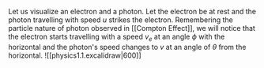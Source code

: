 Let us visualize an electron and a photon. Let the electron be at rest and the photon travelling with speed $u$ strikes the electron. Remembering the particle nature of photon observed in [[Compton Effect]], we will notice that the electron starts travelling with a speed $v_{e}$ at an angle $\phi$ with the horizontal and the photon's speed changes to $v$ at an angle of $\theta$ from the horizontal.
![[physics1.1.excalidraw|600]]
